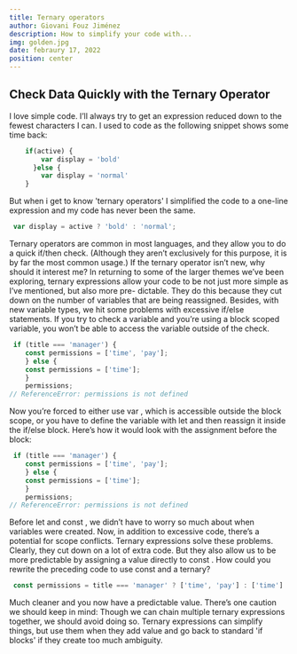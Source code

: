 ```yaml
---
title: Ternary operators 
author: Giovani Fouz Jiménez
description: How to simplify your code with...
img: golden.jpg
date: febraury 17, 2022
position: center
---
```


## Check Data Quickly with the Ternary Operator

I love simple code. I’ll always try to get
an expression reduced down to the fewest characters I can.
I used to code as the following snippet shows some time back:

```js
    if(active) {
        var display = 'bold'
      }else {
        var display = 'normal'
    }
```
But when i get to know 'ternary operators' 
I simplified the code to a one-line expression 
and my code has never been the same.

```js
 var display = active ? 'bold' : 'normal';   

```

Ternary operators are common in most languages, and they allow you to
do a quick if/then check. (Although they aren’t exclusively for this
purpose, it is by far the most common usage.) If the ternary operator
isn’t new, why should it interest me? In returning to some of the
larger themes we’ve been exploring, ternary expressions allow your
code to be not just more simple as I’ve mentioned, but also more pre-
dictable. They do this because they cut down on the number of
variables that are being reassigned. Besides, with new variable types,
we hit some problems with excessive if/else statements. If you try to
check a variable and you’re using a block scoped variable, you won’t
be able to access the variable outside of the check.

```js
 if (title === 'manager') {
    const permissions = ['time', 'pay'];
    } else {
    const permissions = ['time'];
    }
    permissions;
// ReferenceError: permissions is not defined

```
Now you’re forced to either use  var , which is accessible outside the block
scope, or you have to define the variable with  let and then reassign it inside
the  if/else block. Here’s how it would look with the assignment before the block:

```js
 if (title === 'manager') {
    const permissions = ['time', 'pay'];
    } else {
    const permissions = ['time'];
    }
    permissions;
// ReferenceError: permissions is not defined

```
Before  let and  const , we didn’t have to worry so much about when variables
were created. Now, in addition to excessive code, there’s a potential for scope
conflicts.
Ternary expressions solve these problems. Clearly, they cut down on a lot of
extra code. But they also allow us to be more predictable by assigning a
value directly to  const . How could you rewrite the preceding code to use  const
and a ternary?

```js
 const permissions = title === 'manager' ? ['time', 'pay'] : ['time']

```
Much cleaner and you now have a predictable value.
There’s one caution we should keep in mind: Though we can chain multiple
ternary expressions together, we should avoid doing so.
Ternary expressions can simplify things, but use them when they add value
and go back to standard 'if blocks' if they create too much ambiguity.

